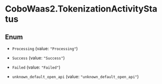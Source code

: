 # CoboWaas2.TokenizationActivityStatus

## Enum


* `Processing` (value: `"Processing"`)

* `Success` (value: `"Success"`)

* `Failed` (value: `"Failed"`)

* `unknown_default_open_api` (value: `"unknown_default_open_api"`)


